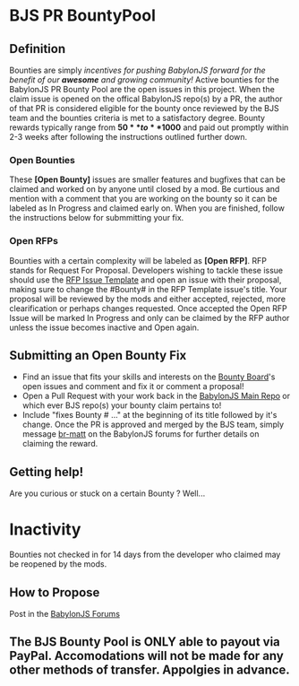 # BJS PR BountyPool

## Definition
Bounties are simply _incentives for pushing BabylonJS forward for the benefit of our **awesome** and growing community!_ Active bounties for the BabylonJS PR Bounty Pool are the open issues in this project. When the claim issue is opened on the offical BabylonJS repo(s) by a PR, the author of that PR is considered eligible for the bounty once reviewed by the BJS team and the bounties criteria is met to a satisfactory degree. Bounty rewards typically range from **$50** to **$1000** and paid out promptly within 2-3 weeks after following the instructions outlined further down.

### Open Bounties
These **[Open Bounty]** issues are smaller features and bugfixes that can be claimed and worked on by anyone until closed by a mod. Be curtious and mention with a comment that you are working on the bounty so it can be labeled as In Progress and claimed early on. When you are finished, follow the instructions below for submmitting your fix.

### Open RFPs
Bounties with a certain complexity will be labeled as **[Open RFP]**. RFP stands for Request For Proposal. Developers wishing to tackle these issue should use the [RFP Issue Template](https://www.google.com) and open an issue with their proposal, making sure to change the #Bounty# in the RFP Template issue's title. Your proposal will be reviewed by the mods and either accepted, rejected, more clearification or perhaps changes requested. Once accepted the Open RFP Issue will be marked In Progress and only can be claimed by the RFP author unless the issue becomes inactive and Open again.

## Submitting an Open Bounty Fix
* Find an issue that fits your skills and interests on the [Bounty Board](https://github.com/BitReelCo/BJS-PR-Bounty-Pool)'s open issues and comment and fix it or comment a proposal!
* Open a Pull Request with your work back in the [BabylonJS Main Repo](https://github.com/BabylonJS/Babylon.js) or which ever BJS repo(s) your bounty claim pertains to!
* Include "fixes Bounty # ..." at the beginning of its title followed by it's change. Once the PR is approved and merged by the BJS team, simply message [br-matt](https://forum.babylonjs.com/u/br-matt) on the BabylonJS forums for further details on claiming the reward.

## Getting help!
Are you curious or stuck on a certain Bounty ? Well...

# Inactivity
Bounties not checked in for 14 days from the developer who claimed may be reopened by the mods.

## How to Propose
Post in the [BabylonJS Forums](https://forum.babylonjs.com/)

## The BJS Bounty Pool is ONLY able to payout via PayPal. Accomodations will not be made for any other methods of transfer. Appolgies in advance. 
